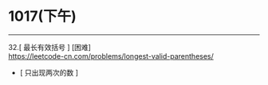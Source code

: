 # 1017(下午)


---

32.[ 最长有效括号 ] [困难]  
https://leetcode-cn.com/problems/longest-valid-parentheses/

- [ 只出现两次的数 ]  

